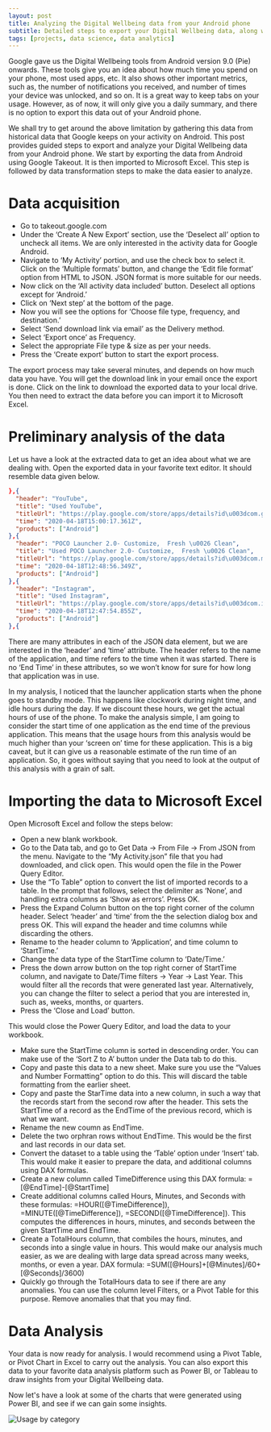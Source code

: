 ```yaml
---
layout: post
title: Analyzing the Digital Wellbeing data from your Android phone
subtitle: Detailed steps to export your Digital Wellbeing data, along with steps to import, and analyze it with Microsoft Excel.
tags: [projects, data science, data analytics]
---
```


Google gave us the Digital Wellbeing tools from Android version 9.0 (Pie) onwards. These tools give you an idea about how much time you spend on your phone, most used apps, etc. It also shows other important metrics, such as, the number of notifications you received, and number of times your device was unlocked, and so on. It is a great way to keep tabs on your usage. However, as of now, it will only give you a daily summary, and there is no option to export this data out of your Android phone.

We shall try to get around the above limitation by gathering this data from historical data that Google keeps on your activity on Android. This post provides guided steps to export and analyze your Digital Wellbeing data from your Android phone. We start by exporting the data from Android using Google Takeout. It is then imported to Microsoft Excel. This step is followed by data transformation steps to make the data easier to analyze.

# Data acquisition

* Go to takeout.google.com
* Under the ‘Create A New Export’ section, use the ‘Deselect all’ option to uncheck all items. We are only interested in the activity data for Google Android.
* Navigate to ‘My Activity’ portion, and use the check box to select it. Click on the ‘Multiple formats’ button, and change the ‘Edit file format’ option from HTML to JSON. JSON format is more suitable for our needs.
* Now click on the ‘All activity data included’ button. Deselect all options except for ‘Android.’
* Click on ‘Next step’ at the bottom of the page.
* Now you will see the options for ‘Choose file type, frequency, and destination.’
* Select ‘Send download link via email’ as the Delivery method.
* Select ‘Export once’ as Frequency.
* Select the appropriate File type & size as per your needs.
* Press the ‘Create export’ button to start the export process. 

The export process may take several minutes, and depends on how much data you have. You will get the download link in your email once the export is done. Click on the link to download the exported data to your local drive. You then need to extract the data before you can import it to Microsoft Excel.

#  Preliminary analysis of the data

Let us have a look at the extracted data to get an idea about what we are dealing with. Open the exported data in your favorite text editor. It should resemble data given below.

```json
},{
  "header": "YouTube",
  "title": "Used YouTube",
  "titleUrl": "https://play.google.com/store/apps/details?id\u003dcom.google.android.youtube",
  "time": "2020-04-18T15:00:17.361Z",
  "products": ["Android"]
},{
  "header": "POCO Launcher 2.0- Customize,  Fresh \u0026 Clean",
  "title": "Used POCO Launcher 2.0- Customize,  Fresh \u0026 Clean",
  "titleUrl": "https://play.google.com/store/apps/details?id\u003dcom.mi.android.globallauncher",
  "time": "2020-04-18T12:48:56.349Z",
  "products": ["Android"]
},{
  "header": "Instagram",
  "title": "Used Instagram",
  "titleUrl": "https://play.google.com/store/apps/details?id\u003dcom.instagram.android",
  "time": "2020-04-18T12:47:54.855Z",
  "products": ["Android"]
},{
```

There are many attributes in each of the JSON data element, but we are interested in the ‘header’ and ‘time’ attribute. The header refers to the name of the application, and time refers to the time when it was started. There is no ‘End Time’ in these attributes, so we won’t know for sure for how long that application was in use.

In my analysis, I noticed that the launcher application starts when the phone goes to standby mode. This happens like clockwork during night time, and idle hours during the day. If we discount these hours, we get the actual hours of use of the phone. To make the analysis simple, I am going to consider the start time of one application as the end time of the previous application. This means that the usage hours from this analysis would be much higher than your ‘screen on’ time for these application. This is a big caveat, but it can give us a reasonable estimate of the run time of  an application. So, it goes without saying that you need to look at the output of this analysis with a grain of salt.

# Importing the data to Microsoft Excel

Open Microsoft Excel and follow the steps below:
* Open a new blank workbook.
* Go to the Data tab, and go to Get Data -> From File -> From JSON from the menu. Navigate to the “My Activity.json” file that you had downloaded, and click open. This would open the file in the Power Query Editor.
* Use the “To Table” option to convert the list of imported records to a table. In the prompt that follows, select the delimiter as ‘None’, and handling extra columns as ‘Show as errors’. Press OK.
* Press the Expand Column button on the top right corner of the column header. Select ‘header’ and ‘time’ from the the selection dialog box and press OK. This will expand the header and time columns while discarding the others.
* Rename to the header column to ‘Application’, and time column to ‘StartTime.’
* Change the data type of the StartTime column to ‘Date/Time.’
* Press the down arrow button on the top right corner of StartTime column, and navigate to Date/Time filters -> Year -> Last Year. This would filter all the records that were generated last year. Alternatively, you can change the filter to select a period that you are interested in, such as, weeks, months, or quarters.
* Press the ‘Close and Load’ button.

This would close the Power Query Editor, and load the data to your workbook.
* Make sure the StartTime column is sorted in descending order. You can make use of the ‘Sort Z to A’ button under the Data tab to do this.
* Copy and paste this data to a new sheet. Make sure you use the “Values and Number Formatting” option to do this. This will discard the table formatting from the earlier sheet.
* Copy and paste the StarTime data into a new column, in such a way that the records start from the second row after the header. This sets the StartTime of a record as the EndTime of the previous record, which is what we want.
* Rename the new coumn as EndTime.
* Delete the two orphran rows without EndTime. This would be the first and last records in our data set.
* Convert the dataset to a table using the ‘Table’ option under ‘Insert’ tab. This would make it easier to prepare the data, and additional columns using DAX formulas.
* Create a new column called TimeDifference using this DAX formula: =[@EndTime]-[@StartTime]
* Create additional columns called Hours, Minutes, and Seconds with these formulas: =HOUR([@TimeDifference]), =MINUTE([@TimeDifference]), =SECOND([@TimeDifference]). This computes the differences in hours, minutes, and seconds between the given StartTime and EndTime.
* Create a TotalHours column, that combiles the hours, minutes, and seconds into a single value in hours. This would make our analysis much easier, as we are dealing with large data spread across many weeks, months, or even a year. DAX formula: =SUM([@Hours]+[@Minutes]/60+[@Seconds]/3600)
* Quickly go through the TotalHours data to see if there are any anomalies. You can use the column level Filters, or a Pivot Table for this purpose. Remove anomalies that that you may find.

# Data Analysis

Your data is now ready for analysis. I would recommend using a Pivot Table, or 
Pivot Chart in Excel to carry out the analysis. You can also export this data 
to your favorite data analysis platform such as Power BI, or Tableau to draw 
insights from your Digital Wellbeing data.

Now let's have a look at some of the charts that were generated using 
Power BI, and see if we can gain some insights.

![Usage by category](http://www.deepumon.com/img/assets/smartphone_usage_analytics_dashboard.png)